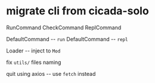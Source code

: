 # migrate cli from cicada-solo

RunCommand
CheckCommand
ReplCommand

DefaultCommand -- `run`
DefaultCommand -- `repl`

Loader -- inject to `Mod`

fix `utils/` files naming

quit using axios -- use `fetch` instead
